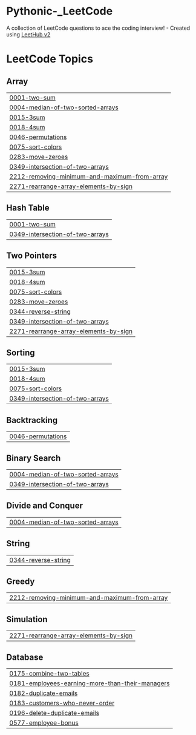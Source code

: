 # Pythonic-_LeetCode
A collection of LeetCode questions to ace the coding interview! - Created using [LeetHub v2](https://github.com/arunbhardwaj/LeetHub-2.0)

<!---LeetCode Topics Start-->
# LeetCode Topics
## Array
|  |
| ------- |
| [0001-two-sum](https://github.com/poojakhatri/Pythonic-_LeetCode/tree/master/0001-two-sum) |
| [0004-median-of-two-sorted-arrays](https://github.com/poojakhatri/Pythonic-_LeetCode/tree/master/0004-median-of-two-sorted-arrays) |
| [0015-3sum](https://github.com/poojakhatri/Pythonic-_LeetCode/tree/master/0015-3sum) |
| [0018-4sum](https://github.com/poojakhatri/Pythonic-_LeetCode/tree/master/0018-4sum) |
| [0046-permutations](https://github.com/poojakhatri/Pythonic-_LeetCode/tree/master/0046-permutations) |
| [0075-sort-colors](https://github.com/poojakhatri/Pythonic-_LeetCode/tree/master/0075-sort-colors) |
| [0283-move-zeroes](https://github.com/poojakhatri/Pythonic-_LeetCode/tree/master/0283-move-zeroes) |
| [0349-intersection-of-two-arrays](https://github.com/poojakhatri/Pythonic-_LeetCode/tree/master/0349-intersection-of-two-arrays) |
| [2212-removing-minimum-and-maximum-from-array](https://github.com/poojakhatri/Pythonic-_LeetCode/tree/master/2212-removing-minimum-and-maximum-from-array) |
| [2271-rearrange-array-elements-by-sign](https://github.com/poojakhatri/Pythonic-_LeetCode/tree/master/2271-rearrange-array-elements-by-sign) |
## Hash Table
|  |
| ------- |
| [0001-two-sum](https://github.com/poojakhatri/Pythonic-_LeetCode/tree/master/0001-two-sum) |
| [0349-intersection-of-two-arrays](https://github.com/poojakhatri/Pythonic-_LeetCode/tree/master/0349-intersection-of-two-arrays) |
## Two Pointers
|  |
| ------- |
| [0015-3sum](https://github.com/poojakhatri/Pythonic-_LeetCode/tree/master/0015-3sum) |
| [0018-4sum](https://github.com/poojakhatri/Pythonic-_LeetCode/tree/master/0018-4sum) |
| [0075-sort-colors](https://github.com/poojakhatri/Pythonic-_LeetCode/tree/master/0075-sort-colors) |
| [0283-move-zeroes](https://github.com/poojakhatri/Pythonic-_LeetCode/tree/master/0283-move-zeroes) |
| [0344-reverse-string](https://github.com/poojakhatri/Pythonic-_LeetCode/tree/master/0344-reverse-string) |
| [0349-intersection-of-two-arrays](https://github.com/poojakhatri/Pythonic-_LeetCode/tree/master/0349-intersection-of-two-arrays) |
| [2271-rearrange-array-elements-by-sign](https://github.com/poojakhatri/Pythonic-_LeetCode/tree/master/2271-rearrange-array-elements-by-sign) |
## Sorting
|  |
| ------- |
| [0015-3sum](https://github.com/poojakhatri/Pythonic-_LeetCode/tree/master/0015-3sum) |
| [0018-4sum](https://github.com/poojakhatri/Pythonic-_LeetCode/tree/master/0018-4sum) |
| [0075-sort-colors](https://github.com/poojakhatri/Pythonic-_LeetCode/tree/master/0075-sort-colors) |
| [0349-intersection-of-two-arrays](https://github.com/poojakhatri/Pythonic-_LeetCode/tree/master/0349-intersection-of-two-arrays) |
## Backtracking
|  |
| ------- |
| [0046-permutations](https://github.com/poojakhatri/Pythonic-_LeetCode/tree/master/0046-permutations) |
## Binary Search
|  |
| ------- |
| [0004-median-of-two-sorted-arrays](https://github.com/poojakhatri/Pythonic-_LeetCode/tree/master/0004-median-of-two-sorted-arrays) |
| [0349-intersection-of-two-arrays](https://github.com/poojakhatri/Pythonic-_LeetCode/tree/master/0349-intersection-of-two-arrays) |
## Divide and Conquer
|  |
| ------- |
| [0004-median-of-two-sorted-arrays](https://github.com/poojakhatri/Pythonic-_LeetCode/tree/master/0004-median-of-two-sorted-arrays) |
## String
|  |
| ------- |
| [0344-reverse-string](https://github.com/poojakhatri/Pythonic-_LeetCode/tree/master/0344-reverse-string) |
## Greedy
|  |
| ------- |
| [2212-removing-minimum-and-maximum-from-array](https://github.com/poojakhatri/Pythonic-_LeetCode/tree/master/2212-removing-minimum-and-maximum-from-array) |
## Simulation
|  |
| ------- |
| [2271-rearrange-array-elements-by-sign](https://github.com/poojakhatri/Pythonic-_LeetCode/tree/master/2271-rearrange-array-elements-by-sign) |
## Database
|  |
| ------- |
| [0175-combine-two-tables](https://github.com/poojakhatri/Pythonic-_LeetCode/tree/master/0175-combine-two-tables) |
| [0181-employees-earning-more-than-their-managers](https://github.com/poojakhatri/Pythonic-_LeetCode/tree/master/0181-employees-earning-more-than-their-managers) |
| [0182-duplicate-emails](https://github.com/poojakhatri/Pythonic-_LeetCode/tree/master/0182-duplicate-emails) |
| [0183-customers-who-never-order](https://github.com/poojakhatri/Pythonic-_LeetCode/tree/master/0183-customers-who-never-order) |
| [0196-delete-duplicate-emails](https://github.com/poojakhatri/Pythonic-_LeetCode/tree/master/0196-delete-duplicate-emails) |
| [0577-employee-bonus](https://github.com/poojakhatri/Pythonic-_LeetCode/tree/master/0577-employee-bonus) |
<!---LeetCode Topics End-->